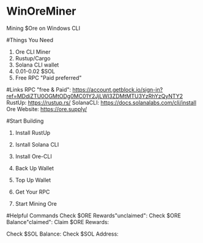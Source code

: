 # WinOreMiner
Mining $Ore on Windows CLI

#Things You Need
1. Ore CLI Miner
2. Rustup/Cargo
3. Solana CLI wallet
4. 0.01-0.02 $SOL
5. Free RPC "Paid preferred" 

#Links
RPC "free & Paid": https://account.getblock.io/sign-in?ref=MDdiZTU0OGMtODg0MC01Y2JjLWI3ZDMtMTU3YzRhYzQyNTY2
RustUp: https://rustup.rs/
SolanaCLI: https://docs.solanalabs.com/cli/install
Ore Website: https://ore.supply/

#Start Building
1. Install RustUp


2. Isntall Solana CLI


3. Install Ore-CLI


4. Back Up Wallet


5. Top Up Wallet


6. Get Your RPC


7. Start Mining Ore


#Helpful Commands
Check $ORE Rewards"unclaimed": 
Check $ORE Balance"claimed": 
Claim $ORE Rewards: 

Check $SOL Balance: 
Check $SOL Address: 
